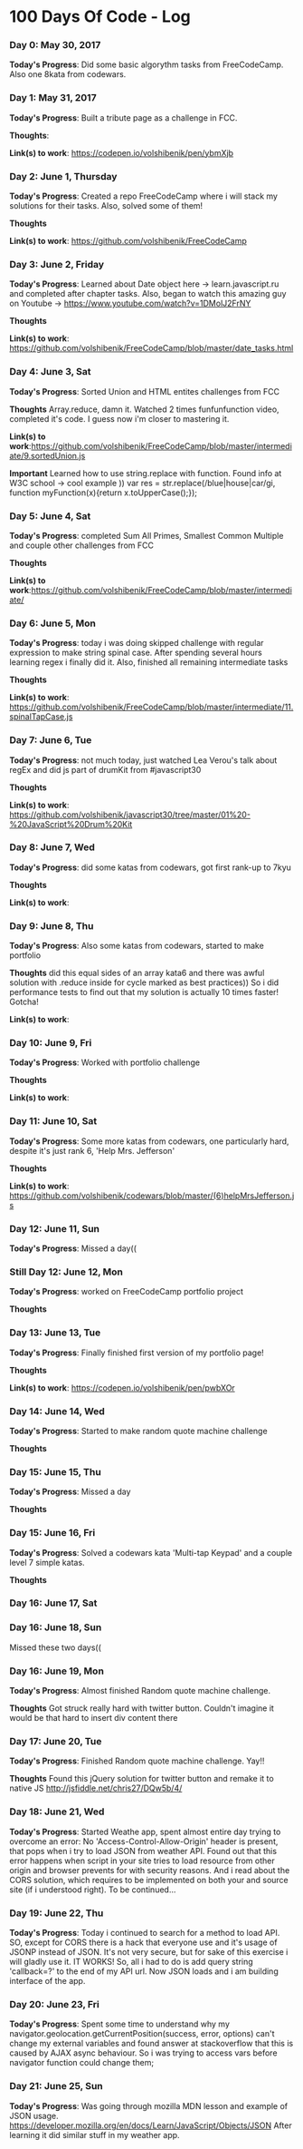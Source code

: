 # 100 Days Of Code - Log

### Day 0: May 30, 2017 

**Today's Progress**: Did some basic algorythm tasks from FreeCodeCamp. Also one 8kata from codewars.

### Day 1: May 31, 2017 

**Today's Progress**: Built a tribute page as a challenge in FCC.

**Thoughts**: 

**Link(s) to work**: https://codepen.io/volshibenik/pen/ybmXjb

### Day 2: June 1, Thursday

**Today's Progress**: Created a repo FreeCodeCamp where i will stack my solutions for their tasks. Also, solved some of them!

**Thoughts** 

**Link(s) to work**: https://github.com/volshibenik/FreeCodeCamp

### Day 3: June 2, Friday

**Today's Progress**: Learned about Date object here -> learn.javascript.ru and completed after chapter tasks. Also, began to watch this amazing guy on Youtube -> https://www.youtube.com/watch?v=1DMolJ2FrNY

**Thoughts** 

**Link(s) to work**: https://github.com/volshibenik/FreeCodeCamp/blob/master/date_tasks.html

### Day 4: June 3, Sat

**Today's Progress**: Sorted Union and HTML entites challenges from FCC

**Thoughts** Array.reduce, damn it. Watched 2 times funfunfunction video, completed it's code. I guess now i'm closer to mastering it.

**Link(s) to work**:https://github.com/volshibenik/FreeCodeCamp/blob/master/intermediate/9.sortedUnion.js

**Important** Learned how to use string.replace with function. Found info at W3C school -> cool example  ))
            var res = str.replace(/blue|house|car/gi, function myFunction(x){return x.toUpperCase();});
            
### Day 5: June 4, Sat

**Today's Progress**: completed Sum All Primes, Smallest Common Multiple and couple other challenges from FCC

**Thoughts** 

**Link(s) to work**:https://github.com/volshibenik/FreeCodeCamp/blob/master/intermediate/

### Day 6: June 5, Mon

**Today's Progress**: today i was doing skipped challenge with regular expression to make string spinal case. After spending several hours learning regex i finally did it. Also, finished all remaining intermediate tasks

**Thoughts** 

**Link(s) to work**: https://github.com/volshibenik/FreeCodeCamp/blob/master/intermediate/11.spinalTapCase.js

### Day 7: June 6, Tue

**Today's Progress**: not much today, just watched Lea Verou's talk about regEx and did js part of drumKit from #javascript30

**Thoughts** 

**Link(s) to work**: https://github.com/volshibenik/javascript30/tree/master/01%20-%20JavaScript%20Drum%20Kit


### Day 8: June 7, Wed

**Today's Progress**: did some katas from codewars, got first rank-up to 7kyu

**Thoughts** 

**Link(s) to work**:  


### Day 9: June 8, Thu

**Today's Progress**: Also some katas from codewars, started to make portfolio

**Thoughts** did this equal sides of an array kata6 and there was awful solution with .reduce inside for cycle marked as best practices)) So i did performance tests to find out that my solution is actually 10 times faster! Gotcha!

**Link(s) to work**:  

### Day 10: June 9, Fri

**Today's Progress**: Worked with portfolio challenge 

**Thoughts**

**Link(s) to work**:  

### Day 11: June 10, Sat

**Today's Progress**: Some more katas from codewars, one particularly hard, despite it's just rank 6,  'Help Mrs. Jefferson'

**Thoughts** 

**Link(s) to work**:  https://github.com/volshibenik/codewars/blob/master/(6)helpMrsJefferson.js

### Day 12: June 11, Sun

**Today's Progress**: Missed a day((

### Still Day 12: June 12, Mon

**Today's Progress**: worked on FreeCodeCamp portfolio project

**Thoughts** 

### Day 13: June 13, Tue

**Today's Progress**: Finally finished first version of my portfolio page! 

**Thoughts** 

**Link(s) to work**:  https://codepen.io/volshibenik/pen/pwbXOr


### Day 14: June 14, Wed

**Today's Progress**: Started to make random quote machine challenge

**Thoughts** 

### Day 15: June 15, Thu

**Today's Progress**: Missed a day

**Thoughts** 

### Day 15: June 16, Fri

**Today's Progress**: Solved a codewars kata 'Multi-tap Keypad' and a couple level 7 simple katas. 

**Thoughts** 

### Day 16: June 17, Sat
### Day 16: June 18, Sun

Missed these two days((

### Day 16: June 19, Mon

**Today's Progress**: Almost finished Random quote machine challenge. 

**Thoughts** Got struck really hard with twitter button. Couldn't imagine it would be that hard to insert div content there

### Day 17: June 20, Tue

**Today's Progress**: Finished Random quote machine challenge. Yay!! 

**Thoughts** Found this jQuery solution for twitter button and remake it to native JS
http://jsfiddle.net/chris27/DQw5b/4/ 

### Day 18: June 21, Wed

**Today's Progress**: Started Weathe app, spent almost entire day trying to overcome an error: No 'Access-Control-Allow-Origin' header is present, that pops when i try to load JSON from weather API. Found out that this error happens when script in your site tries to load resource from other origin and browser prevents for with security reasons. And i read about the CORS solution, which requires to be implemented on both your and source site (if i understood right). To be continued...


### Day 19: June 22, Thu

**Today's Progress**: Today i continued to search for a method to load API. SO, except for CORS there is a hack that everyone use and it's usage of JSONP instead of JSON. It's not very secure, but for sake of this exercise i will gladly use it. IT WORKS! So, all i had to do is add query string 'callback=?' to the end of my API url. Now JSON loads and i am building interface of the app.

### Day 20: June 23, Fri

**Today's Progress**: Spent some time to understand why my navigator.geolocation.getCurrentPosition(success, error, options) can't change my external variables and found answer at stackoverflow that this is caused by AJAX async behaviour. So i was trying to access vars before navigator function could change them;

### Day 21: June 25, Sun

**Today's Progress**: Was going through mozilla MDN lesson and example of JSON usage. https://developer.mozilla.org/en/docs/Learn/JavaScript/Objects/JSON
After learning it did similar stuff in my weather app.
